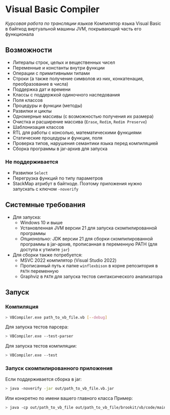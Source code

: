 # Visual Basic Compiler

*Курсовая работа по трансляции языков*
Компилятор языка Visual Basic в байткод виртуальной машины JVM, покрывающий часть его функционала

## Возможности

- Литералы строк, целых и вещественных чисел
- Переменные и константы внутри функции
- Операции с примитивными типами
- Строки (а также получение символов из них, конкатенация, преобразование в числа)
- Поддержка дат и времени
- Классы с поддержкой одиночного наследования
- Поля классов
- Процедуры и функции (методы)
- Развилки и циклы
- Одномерные массивы (с возможностью получения их размера)
- Очистка и расширение массива (`Erase`, `Redim`, `Redim Preserve`)
- Шаблонизация классов
- RTL для работы с консолью, математическими функциями
- Статические процедуры и функции, поля
- Проверка типов, нарушения семантики языка перед компиляцией
- Сборка программы в jar-архив для запуска

### Не поддерживается

- Развилки `Select`
- Перегрузка функций по типу параметров
- StackMap атрибут в байткоде. Поэтому приложения нужно запускать с ключом `-noverify`

## Системные требования

- Для запуска:
  - Windows 10 и выше
  - Установленная JVM версии 21 для запуска скомпилированной программы
  - *Опционально:* JDK версии 21 для сборки скомпилированной программы в jar-архив, прописанная в переменную PATH (для доступа к утилите `jar`)
- Для сборки также потребуется:
  - MSVC 2022 компилятор (Visual Studio 2022)
  - Прописанный путь к папке `winflexbison` в корне репозитория в `PATH` переменную
  - Graphviz в `PATH` для запуска тестов синтаксического анализатора

## Запуск

### Компиляция

```bash
> VBCompiler.exe path_to_vb_file.vb [--debug]
```

Для запуска тестов парсера:

```bash
> VBCompiler.exe --test-parser 
```

Для запуска тестов компиляции:

```bash
> VBCompiler.exe --test
```

### Запуск скомпилированного приложения

Если поддерживается сборка в jar:

```bash
> java -noverify -jar out/path_to_vb_file.vb.jar
```

Или конкретно по имени вашего главного класса
Пример:

```bash
> java -cp out/path_to_vb_file out/path_to_vb_file/brookit/vb/code/main.class
```

